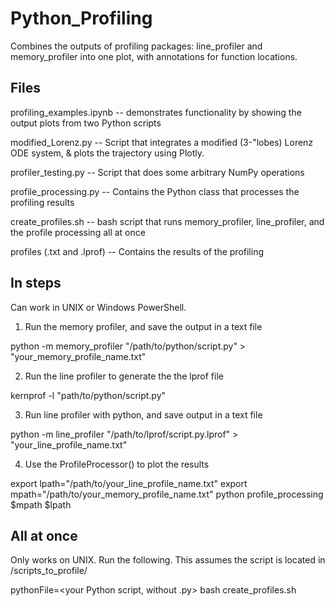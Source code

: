 # Python_Profiling

Combines the outputs of profiling packages: line_profiler and memory_profiler into one plot, with annotations for function locations.

## Files
profiling_examples.ipynb -- demonstrates functionality by showing the output plots from two Python scripts

modified_Lorenz.py -- Script that integrates a modified (3-"lobes) Lorenz ODE system, & plots the trajectory using Plotly.

profiler_testing.py -- Script that does some arbitrary NumPy operations

profile_processing.py -- Contains the Python class that processes the profiling results

create_profiles.sh -- bash script that runs memory_profiler, line_profiler, and the profile processing all at once
  
profiles (.txt and .lprof) -- Contains the results of the profiling

## In steps

Can work in UNIX or Windows PowerShell. 

1. Run the memory profiler, and save the output in a text file

python -m memory_profiler "/path/to/python/script.py" > "your_memory_profile_name.txt"

2. Run the line profiler to generate the the lprof file

kernprof -l "path/to/python/script.py"

3. Run line profiler with python, and save output in a text file

python -m line_profiler "/path/to/lprof/script.py.lprof" > "your_line_profile_name.txt"

4. Use the ProfileProcessor() to plot the results

export lpath="/path/to/your_line_profile_name.txt"
export mpath="/path/to/your_memory_profile_name.txt"
python profile_processing $mpath $lpath

## All at once

Only works on UNIX. Run the following. This assumes the script is located in /scripts_to_profile/

pythonFile=<your Python script, without .py> bash create_profiles.sh
